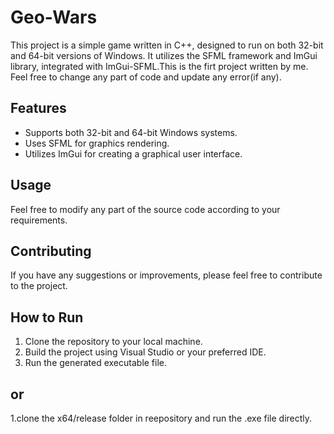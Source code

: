 # Geo-Wars

This project is a simple game written in C++, designed to run on both 32-bit and 64-bit versions of Windows. It utilizes the SFML framework and ImGui library, integrated with ImGui-SFML.This is the firt project written by me. Feel free to change any part of code and update any error(if any). 

## Features
- Supports both 32-bit and 64-bit Windows systems.
- Uses SFML for graphics rendering.
- Utilizes ImGui for creating a graphical user interface.

## Usage
Feel free to modify any part of the source code according to your requirements.

## Contributing
If you have any suggestions or improvements, please feel free to contribute to the project.

## How to Run
1. Clone the repository to your local machine.
2. Build the project using Visual Studio or your preferred IDE.
3. Run the generated executable file.

  ## or
1.clone the x64/release folder in reepository and run the .exe file directly.
